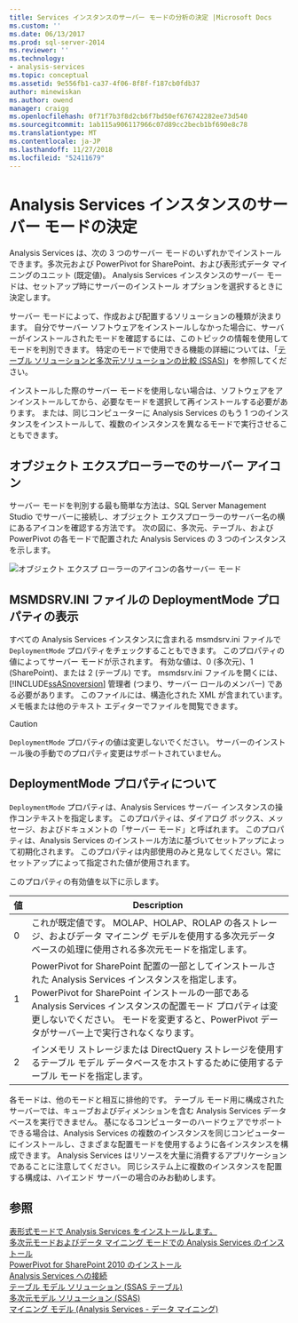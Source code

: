 ```yaml
---
title: Services インスタンスのサーバー モードの分析の決定 |Microsoft Docs
ms.custom: ''
ms.date: 06/13/2017
ms.prod: sql-server-2014
ms.reviewer: ''
ms.technology:
- analysis-services
ms.topic: conceptual
ms.assetid: 9e556fb1-ca37-4f06-8f8f-f187cb0fdb37
author: minewiskan
ms.author: owend
manager: craigg
ms.openlocfilehash: 0f71f7b3f8d2cb6f7bd50ef676742282ee73d540
ms.sourcegitcommit: 1ab115a906117966c07d89cc2becb1bf690e8c78
ms.translationtype: MT
ms.contentlocale: ja-JP
ms.lasthandoff: 11/27/2018
ms.locfileid: "52411679"
---
```

# <a name="determine-the-server-mode-of-an-analysis-services-instance"></a>Analysis Services インスタンスのサーバー モードの決定
  Analysis Services は、次の 3 つのサーバー モードのいずれかでインストールできます。多次元および PowerPivot for SharePoint、および表形式データ マイニングのユニット (既定値)。 Analysis Services インスタンスのサーバー モードは、セットアップ時にサーバーのインストール オプションを選択するときに決定します。  
  
 サーバー モードによって、作成および配置するソリューションの種類が決まります。 自分でサーバー ソフトウェアをインストールしなかった場合に、サーバーがインストールされたモードを確認するには、このトピックの情報を使用してモードを判別できます。 特定のモードで使用できる機能の詳細については、「[テーブル ソリューションと多次元ソリューションの比較 &#40;SSAS&#41;](../comparing-tabular-and-multidimensional-solutions-ssas.md)」を参照してください。  
  
 インストールした際のサーバー モードを使用しない場合は、ソフトウェアをアンインストールしてから、必要なモードを選択して再インストールする必要があります。 または、同じコンピューターに Analysis Services のもう 1 つのインスタンスをインストールして、複数のインスタンスを異なるモードで実行させることもできます。  
  
## <a name="server-icons-in-object-explorer"></a>オブジェクト エクスプローラーでのサーバー アイコン  
 サーバー モードを判別する最も簡単な方法は、SQL Server Management Studio でサーバーに接続し、オブジェクト エクスプローラーのサーバー名の横にあるアイコンを確認する方法です。 次の図に、多次元、テーブル、および PowerPivot の各モードで配置された Analysis Services の 3 つのインスタンスを示します。  
  
 ![オブジェクト エクスプ ローラーのアイコンの各サーバー モード](../media/ssas-ssms-servermodes.gif "サーバー モードごとのオブジェクト エクスプ ローラーのアイコン")  
  
## <a name="viewing-deploymentmode-property-in-msmdsrvini-file"></a>MSMDSRV.INI ファイルの DeploymentMode プロパティの表示  
 すべての Analysis Services インスタンスに含まれる msmdsrv.ini ファイルで `DeploymentMode` プロパティをチェックすることもできます。 このプロパティの値によってサーバー モードが示されます。 有効な値は、0 (多次元)、1 (SharePoint)、または 2 (テーブル) です。 msmdsrv.ini ファイルを開くには、 [!INCLUDE[ssASnoversion](../../includes/ssasnoversion-md.md)] 管理者 (つまり、サーバー ロールのメンバー) である必要があります。 このファイルには、構造化された XML が含まれています。 メモ帳または他のテキスト エディターでファイルを閲覧できます。  
  
> [!CAUTION]  
>  `DeploymentMode` プロパティの値は変更しないでください。 サーバーのインストール後の手動でのプロパティ変更はサポートされていません。  
  
## <a name="about-the-deploymentmode-property"></a>DeploymentMode プロパティについて  
 `DeploymentMode` プロパティは、Analysis Services サーバー インスタンスの操作コンテキストを指定します。 このプロパティは、ダイアログ ボックス、メッセージ、およびドキュメントの「サーバー モード」と呼ばれます。 このプロパティは、Analysis Services のインストール方法に基づいてセットアップによって初期化されます。 このプロパティは内部使用のみと見なしてください。常にセットアップによって指定された値が使用されます。  
  
 このプロパティの有効値を以下に示します。  
  
|値|Description|  
|-----------|-----------------|  
|0|これが既定値です。 MOLAP、HOLAP、ROLAP の各ストレージ、およびデータ マイニング モデルを使用する多次元データベースの処理に使用される多次元モードを指定します。|  
|1|PowerPivot for SharePoint 配置の一部としてインストールされた Analysis Services インスタンスを指定します。 PowerPivot for SharePoint インストールの一部である Analysis Services インスタンスの配置モード プロパティは変更しないでください。 モードを変更すると、PowerPivot データがサーバー上で実行されなくなります。|  
|2|インメモリ ストレージまたは DirectQuery ストレージを使用するテーブル モデル データベースをホストするために使用するテーブル モードを指定します。|  
  
 各モードは、他のモードと相互に排他的です。 テーブル モード用に構成されたサーバーでは、キューブおよびディメンションを含む Analysis Services データベースを実行できません。 基になるコンピューターのハードウェアでサポートできる場合は、Analysis Services の複数のインスタンスを同じコンピューターにインストールし、さまざまな配置モードを使用するように各インスタンスを構成できます。 Analysis Services はリソースを大量に消費するアプリケーションであることに注意してください。 同じシステム上に複数のインスタンスを配置する構成は、ハイエンド サーバーの場合のみお勧めします。  
  
## <a name="see-also"></a>参照  
 [表形式モードで Analysis Services をインストールします。](install-windows/install-analysis-services.md)   
 [多次元モードおよびデータ マイニング モードでの Analysis Services のインストール](../../sql-server/install/install-analysis-services-in-multidimensional-and-data-mining-mode.md)   
 [PowerPivot for SharePoint 2010 のインストール](../../sql-server/install/powerpivot-for-sharepoint-2010-installation.md)   
 [Analysis Services への接続](connect-to-analysis-services.md)   
 [テーブル モデル ソリューション &#40;SSAS テーブル&#41;](../tabular-model-solutions-ssas-tabular.md)   
 [多次元モデル ソリューション &#40;SSAS&#41;](../multidimensional-models/multidimensional-model-solutions-ssas.md)   
 [マイニング モデル &#40;Analysis Services - データ マイニング&#41;](../data-mining/mining-models-analysis-services-data-mining.md)  
  
  
